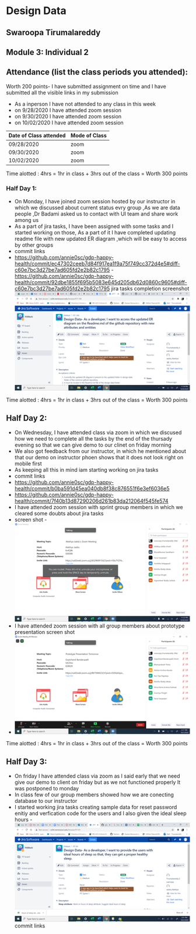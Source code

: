 # Design Data 
## Swaroopa Tirumalareddy
## Module 3: Individual 2
## Attendance (list the class periods you attended):
Worth 200 points- I have submitted assignment on time and I have submitted all the visible links in my submission 
- As a inperson I have not attended to any class in this week 
- on 9/28/2020 I have attended zoom session
- on 9/30/2020 I have attended zoom session
- on 10/02/2020 I have attended zoom session


| Date of Class attended | Mode of Class |
|------------------------|---------------|
| 09/28/2020 | zoom | 
| 09/30/2020 | zoom |
| 10/02/2020 | zoom | 

Time alotted : 4hrs = 1hr in class + 3hrs out of the class = Worth 300 points

### Half Day 1:
- On Monday, I have joined zoom session hosted by our instructor in which we discussed about current status evry group ,As we are data people ,Dr Badami asked us to contact with UI team and share work among us 
- As a part of jira tasks, I have been assigned with some tasks and I started working on those, As a part of it I have completed updating readme file with new updated ER diagram ,which will be easy to access by other groups
- commit links
- https://github.com/annie0sc/gdp-happy-health/commit/ec47302ceeb7d84f917ea1f9a75f749cc372d4e5#diff-c60e7bc3d27be7ad605fd2e2b82c1795
-https://github.com/annie0sc/gdp-happy-health/commit/92dbe1855f695b5083e645d205db62d0860c9605#diff-c60e7bc3d27be7ad605fd2e2b82c1795
jira tasks completion screenshot
![image](https://github.com/annie0sc/gdp-happy-health/blob/master/Design%20Data/Contributions/swaroopa/Screenshot%20(49).png)

Time alotted : 4hrs = 1hr in class + 3hrs out of the class = Worth 300 points

## Half Day 2:
- On Wednesday, I have attended class via zoom in which we discused how we need to complete all the tasks by the end of the thursady evening so that we can give demo to our clinet on friday morning
- We also got feedback from our instructor, in which he mentioned about that our demo on instructor phoen shows that it does not look right on mobile first
- As keeping all this in mind iam starting working on jira tasks 
- commit links 
- https://github.com/annie0sc/gdp-happy-health/commit/b0ba591d45ea040db8f38c876551f6e3ef6036e5
- https://github.com/annie0sc/gdp-happy-health/commit/7f40b13d87290206d261b83da212064f545fe574
- I have attended zoom session with sprint group members in which we cleared some doubts about jira tasks
- screen shot
-![image](https://github.com/annie0sc/gdp-happy-health/blob/master/Design%20Data/Meetings/meeting%20with%20sprint%20group%20members%2030th%20sept%20.png)
- I have attended zoom session with all group members about prototype presentation
screen shot
- ![image](https://github.com/annie0sc/gdp-happy-health/blob/master/Design%20Data/Meetings/prototype%20meeting.png)

Time alotted : 4hrs = 1hr in class + 3hrs out of the class = Worth 300 points
## Half Day 3:
- On friday I have attended class via zoom as I said early that we need give our demo to client on friday but as we not functioned properly It was postponed to monday
- In class few of our group members showed how we are conecting database to our instructor
- I started working jira tasks creating sample data for reset password enitiy and verfication code for the users and I also given the ideal sleep hours 
-![image](https://github.com/annie0sc/gdp-happy-health/blob/master/Design%20Data/Contributions/swaroopa/ideal%20sleep%20hours%20fit%2081.png)
commit links
